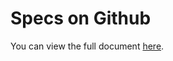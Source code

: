 Specs on Github
===============

You can view the full document [here](http://kakukogou.github.com/specs-imagebitmap-extension).
